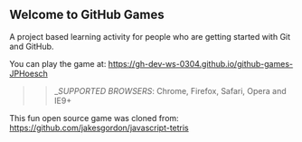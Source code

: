 ## Welcome to GitHub Games

A project based learning activity for people who are getting started with Git and GitHub.

You can play the game at: https://gh-dev-ws-0304.github.io/github-games-JPHoesch

>> _*SUPPORTED BROWSERS*: Chrome, Firefox, Safari, Opera and IE9+

This fun open source game was cloned from: https://github.com/jakesgordon/javascript-tetris
